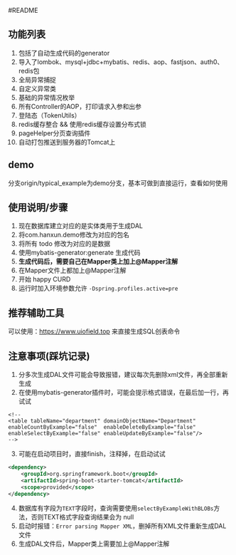 #README

## 功能列表
1. 包括了自动生成代码的generator
2. 导入了lombok、mysql+jdbc+mybatis、redis、aop、fastjson、auth0、redis包
3. 全局异常捕捉
4. 自定义异常类
5. 基础的异常情况枚举
6. 所有Controller的AOP，打印请求入参和出参 
7. 登陆态（TokenUtils）
8. redis缓存整合 && 使用redis缓存设置分布式锁
9. pageHelper分页查询插件
10. 自动打包推送到服务器的Tomcat上
## demo
分支origin/typical_example为demo分支，基本可做到直接运行，查看如何使用
## 使用说明/步骤
1. 现在数据库建立对应的是实体类用于生成DAL
2. 将com.hanxun.demo修改为对应的包名
3. 将所有 todo 修改为对应的是数据
4. 使用mybatis-generator:generate 生成代码
5. **生成代码后，需要自己在Mapper类上加上@Mapper注解**
6. 在Mapper文件上都加上@Mapper注解
7. 开始 happy CURD
8. 运行时加入环境参数允许 `-Dspring.profiles.active=pre`
## 推荐辅助工具
可以使用：https://www.uiofield.top  来直接生成SQL创表命令
## 注意事项(踩坑记录)
1. 分多次生成DAL文件可能会导致报错，建议每次先删除xml文件，再全部重新生成
2. 在使用mybatis-generator插件时，可能会提示格式错误，在最后加一行，再试试
```
<!--
<table tableName="department" domainObjectName="Department" enableCountByExample="false"  enableDeleteByExample="false" enableSelectByExample="false" enableUpdateByExample="false"/>
-->
```
3. 可能在启动项目时，直接finish，注释掉，在启动试试
```xml
<dependency>
	<groupId>org.springframework.boot</groupId>
	<artifactId>spring-boot-starter-tomcat</artifactId>
	<scope>provided</scope>
</dependency>
```
4. 数据库有字段为`TEXT`字段时，查询需要使用`selectByExampleWithBLOBs`方法，否则TEXT格式字段查询结果会为 null
5. 启动时报错：`Error parsing Mapper XML`，删掉所有XML文件重新生成DAL文件
6. 生成DAL文件后，Mapper类上需要加上@Mapper注解

